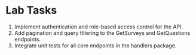 # Lab Tasks

1. Implement authentication and role-based access control for the API.
2. Add pagination and query filtering to the GetSurveys and GetQuestions endpoints.
3. Integrate unit tests for all core endpoints in the handlers package.
